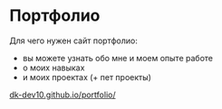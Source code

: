 # Портфолио

Для чего нужен сайт портфолио:

- вы можете узнать обо мне и моем опыте работе
- о моих навыках
- и моих проектах (+ пет проекты)

[dk-dev10.github.io/portfolio/](https://dk-dev10.github.io/portfolio)
